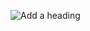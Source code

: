 


![Add a heading](https://github.com/user-attachments/assets/13cef920-6968-42a3-812b-188e3ff8365b)

